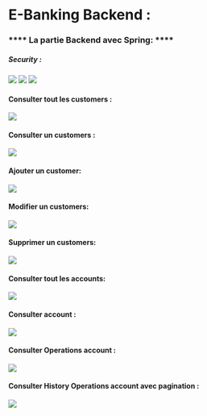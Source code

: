 <h1>E-Banking Backend :</h1>

<h3> **** La partie Backend avec Spring: ****</h3>
<h5>Security : </h5>
<img src="Image/sec back 1.png">
<img src="Image/sec back 3.png">
<img src="Image/sec back 2.png">
<h4>Consulter tout les customers : </h4>
<img src="Image/Consulter all.png"/>
<h4>Consulter un customers : </h4>
<img src="Image/Consulter.png"/>
<h4>Ajouter un customer: </h4>
<img src="Image/Ajouter.png"/>
<h4>Modifier un customers: </h4>
<img src="Image/modifier.png"/>
<h4>Supprimer un customers: </h4>
<img src="Image/delete.png"/>
<h4>Consulter tout les accounts: </h4>
<img src="Image/consulter account.png"/>
<h4>Consulter account : </h4>
<img src="Image/consulter un  acounts.png"/>
<h4>Consulter Operations account : </h4>
<img src="Image/consuter operation account.png"/>
<h4>Consulter History Operations account avec pagination : </h4>
<img src="Image/HistoryOperation.png"/>